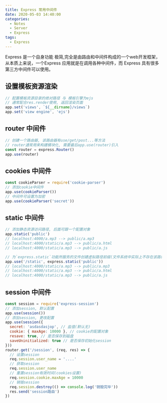 ```yaml
---
title: Express 常用中间件
date: 2020-05-03 14:40:00
categories:
  - Notes
  - Server
  - Express
tags:
  - Express
---
```


Express 是一个自身功能 极简,完全是由路由和中间件构成的一个web开发框架，从本质上来说，一个Express 应用就是在调用各种中间件，而 Express 具有很多第三方中间件可以使用。

<!-- more -->

## 设置模板资源渲染

~~~js
// 配置模板资源目录的绝对路径 与 模板引擎为ejs
// 通常配合res.render使用, 返回渲染页面
app.set('views', `${__dirname}/views`)
app.set('view engine', 'ejs')
~~~

## router 中间件

~~~js
// 创建一个路由器, 该路由器有use/get/post...等方法
// router通常用来构建模块化, 需要最后app.use(router)引入
const router = express.Router()
app.use(router)
~~~

## cookies 中间件

~~~js
const cookieParser = require('cookie-parser')
// 添加cookie中间件
app.use(cookieParser())
// 中间件可设置为加密
app.use(cookieParser('secret'))
~~~

## static 中间件

~~~js
// 添加静态资源访问路径, 后面可跟一个配置对象
app.static('public')
// localhost:4000/a.mp3 --> public/a.mp3
// localhost:4000/static/a.mp3 --> public/a.html
// localhost:4000/static/a.mp3 --> public/a.js

// 为`express.static`功能所服务的文件创建虚拟路径前缀(文件系统中实际上不存在该路径)
app.use('/static', express.static('public'))
// localhost:4000/static/a.mp3 --> public/a.mp3
// localhost:4000/static/a.mp3 --> public/a.html
// localhost:4000/static/a.mp3 --> public/a.js
~~~

## session 中间件

~~~js
const session = require('express-session')
// 添加session, 默认配置
app.use(session())
// 添加session, 更改配置
app.use(session({
  secret: 'asdasdasjop', // 盐值(默认无)
  cookie: { maxAge: 10000 }, // cookie的配置对象
  resave: true, // 是否保存到磁盘
  saveUninitialized: true // 是否保存初始化session
}))
router.get('/session', (req, res) => {
  // 设置session
  req.session.user_name = '....'
  // 获取session
  req.session.user_name
  // 重置session有效时间(cookies设置)
  req.session.cookie.maxAge = 10000
  // 销毁session
  req.session.destroy(() => console.log('销毁完毕'))
  res.send('session路由')
})
~~~
